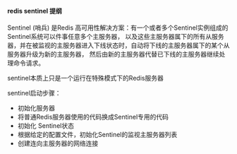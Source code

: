 

#### redis sentinel 提纲


Sentinel (哨兵) 是Redis 高可用性解决方案：有一个或者多个Sentinel实例组成的Sentinel系统可以件事任意多个主服务器，
以及这些主服务器属下的所有从服务器，并在被监视的主服务器进入下线状态时，自动将下线的主服务器属下的某个从服务器升级为新的主服务器，
然后由新的主服务器代替已下线的主服务器继续处理命令请求。


sentinel本质上只是一个运行在特殊模式下的Redis服务器

sentinel启动步骤：
* 初始化服务器
* 将普通Redis服务器使用的代码换成Sentinel专用的代码
* 初始化 Sentinel状态
* 根据给定的配置文件，初始化Sentinel的监视主服务器列表
* 创建连向主服务器的网络连接


